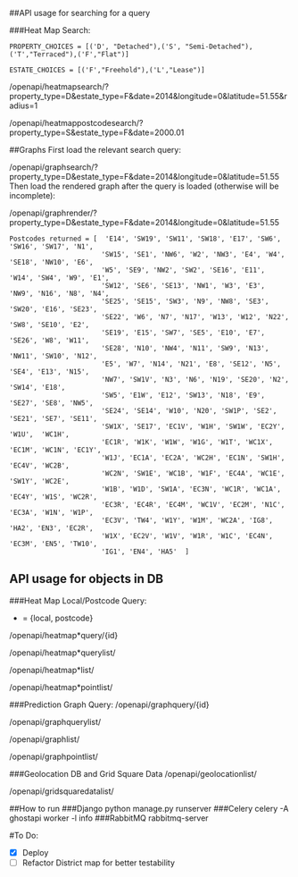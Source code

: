 ##API usage for searching for a query

###Heat Map Search:

`PROPERTY_CHOICES = [('D', "Detached"),('S', "Semi-Detached"),('T',"Terraced"),('F',"Flat")]`

`ESTATE_CHOICES = [('F',"Freehold"),('L',"Lease")]`

/openapi/heatmapsearch/?property_type=D&estate_type=F&date=2014&longitude=0&latitude=51.55&radius=1

/openapi/heatmappostcodesearch/?property_type=S&estate_type=F&date=2000.01

##Graphs
First load the relevant search query:

/openapi/graphsearch/?property_type=D&estate_type=F&date=2014&longitude=0&latitude=51.55
Then load the rendered graph after the query is loaded (otherwise will be incomplete):

/openapi/graphrender/?property_type=D&estate_type=F&date=2014&longitude=0&latitude=51.55

```
Postcodes returned = [  'E14', 'SW19', 'SW11', 'SW18', 'E17', 'SW6', 'SW16', 'SW17', 'N1',
                       'SW15', 'SE1', 'NW6', 'W2', 'NW3', 'E4', 'W4', 'SE18', 'NW10', 'E6',
                       'W5', 'SE9', 'NW2', 'SW2', 'SE16', 'E11', 'W14', 'SW4', 'W9', 'E1',
                       'SW12', 'SE6', 'SE13', 'NW1', 'W3', 'E3', 'NW9', 'N16', 'N8', 'N4',
                       'SE25', 'SE15', 'SW3', 'N9', 'NW8', 'SE3', 'SW20', 'E16', 'SE23',
                       'SE22', 'W6', 'N7', 'N17', 'W13', 'W12', 'N22', 'SW8', 'SE10', 'E2',
                       'SE19', 'E15', 'SW7', 'SE5', 'E10', 'E7', 'SE26', 'W8', 'W11',
                       'SE28', 'N10', 'NW4', 'N11', 'SW9', 'N13', 'NW11', 'SW10', 'N12',
                       'E5', 'W7', 'N14', 'N21', 'E8', 'SE12', 'N5', 'SE4', 'E13', 'N15',
                       'NW7', 'SW1V', 'N3', 'N6', 'N19', 'SE20', 'N2', 'SW14', 'E18',
                       'SW5', 'E1W', 'E12', 'SW13', 'N18', 'E9', 'SE27', 'SE8', 'NW5',
                       'SE24', 'SE14', 'W10', 'N20', 'SW1P', 'SE2', 'SE21', 'SE7', 'SE11',
                       'SW1X', 'SE17', 'EC1V', 'W1H', 'SW1W', 'EC2Y', 'W1U',  'WC1H',
                       'EC1R', 'W1K', 'W1W', 'W1G', 'W1T', 'WC1X', 'EC1M', 'WC1N', 'EC1Y',
                       'W1J', 'EC1A', 'EC2A', 'WC2H', 'EC1N', 'SW1H', 'EC4V', 'WC2B',
                       'WC2N', 'SW1E', 'WC1B', 'W1F', 'EC4A', 'WC1E', 'SW1Y', 'WC2E',
                       'W1B', 'W1D', 'SW1A', 'EC3N', 'WC1R', 'WC1A', 'EC4Y', 'W1S', 'WC2R',
                       'EC3R', 'EC4R', 'EC4M', 'WC1V', 'EC2M', 'N1C', 'EC3A', 'W1N', 'W1P',
                       'EC3V', 'TW4', 'W1Y', 'W1M', 'WC2A', 'IG8', 'HA2', 'EN3', 'EC2R',
                       'W1X', 'EC2V', 'W1V', 'W1R', 'W1C', 'EC4N', 'EC3M', 'EN5', 'TW10',
                       'IG1', 'EN4', 'HA5'  ]
```
## API usage for objects in DB

###Heat Map Local/Postcode Query:
* = {local, postcode}

/openapi/heatmap*query/{id}

/openapi/heatmap*querylist/

/openapi/heatmap*list/

/openapi/heatmap*pointlist/

###Prediction Graph Query:
/openapi/graphquery/{id}

/openapi/graphquerylist/

/openapi/graphlist/

/openapi/graphpointlist/

###Geolocation DB and Grid Square Data
/openapi/geolocationlist/

/openapi/gridsquaredatalist/

##How to run
###Django
python manage.py runserver
###Celery
celery -A ghostapi worker -l info
###RabbitMQ
rabbitmq-server

#To Do:

- [X] Deploy
- [ ] Refactor District map for better testability